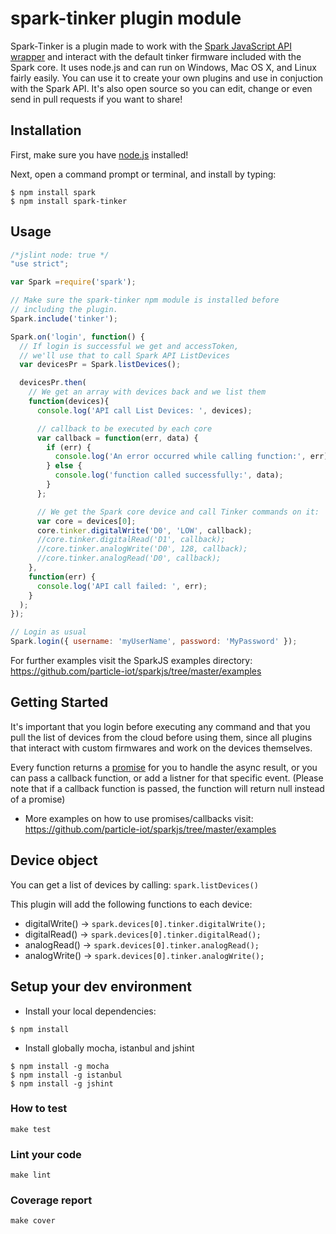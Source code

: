 spark-tinker plugin module
=======

Spark-Tinker is a plugin made to work with the [Spark JavaScript API wrapper](https://github.com/particle-iot/sparkjs)
and interact with the default tinker firmware included with the Spark core.
It uses node.js and can run on Windows, Mac OS X, and Linux fairly easily.
You can use it to create your own plugins and use in conjuction with the Spark API.
It's also open source so you can edit, change or even send in pull requests if you want to share!

## Installation

First, make sure you have [node.js](http://nodejs.org/) installed!

Next, open a command prompt or terminal, and install by typing:

```shell
$ npm install spark
$ npm install spark-tinker
```

## Usage

```javascript
/*jslint node: true */
"use strict";

var Spark =require('spark');

// Make sure the spark-tinker npm module is installed before
// including the plugin.
Spark.include('tinker');

Spark.on('login', function() {
  // If login is successful we get and accessToken,
  // we'll use that to call Spark API ListDevices
  var devicesPr = Spark.listDevices();

  devicesPr.then(
    // We get an array with devices back and we list them
    function(devices){
      console.log('API call List Devices: ', devices);

      // callback to be executed by each core
      var callback = function(err, data) {
        if (err) {
          console.log('An error occurred while calling function:', err);
        } else {
          console.log('function called successfully:', data);
        }
      };

      // We get the Spark core device and call Tinker commands on it:
      var core = devices[0];
      core.tinker.digitalWrite('D0', 'LOW', callback);
      //core.tinker.digitalRead('D1', callback);
      //core.tinker.analogWrite('D0', 128, callback);
      //core.tinker.analogRead('D0', callback);
    },
    function(err) {
      console.log('API call failed: ', err);
    }
  );
});

// Login as usual
Spark.login({ username: 'myUserName', password: 'MyPassword' });

```

For further examples visit the SparkJS examples directory: https://github.com/particle-iot/sparkjs/tree/master/examples

## Getting Started

It's important that you login before executing any command and that you pull the list of devices from the cloud
before using them, since all plugins that interact with custom firmwares and work on the devices themselves.

Every function returns a [promise](http://promisesaplus.com/) for you to handle the async result,
or you can pass a callback function, or add a listner for that specific event.
(Please note that if a callback function is passed, the function will return null instead of a promise)

* More examples on how to use promises/callbacks visit: https://github.com/particle-iot/sparkjs/tree/master/examples

## Device object

You can get a list of devices by calling: `spark.listDevices()`

This plugin will add the following functions to each device:

* digitalWrite() -> `spark.devices[0].tinker.digitalWrite();`
* digitalRead() -> `spark.devices[0].tinker.digitalRead();`
* analogRead() -> `spark.devices[0].tinker.analogRead();`
* analogWrite() -> `spark.devices[0].tinker.analogWrite();`

## Setup your dev environment

* Install your local dependencies:

```shell
$ npm install
```

* Install globally mocha, istanbul and jshint

```shell
$ npm install -g mocha
$ npm install -g istanbul
$ npm install -g jshint
```

### How to test

`make test`

### Lint your code

`make lint`

### Coverage report

`make cover`
